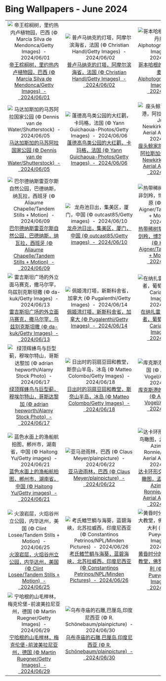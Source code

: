 # Bing Wallpapers - June 2024

| | | | |
|:-------------------------:|:-------------------------:|:-------------------------:|:-------------------------:|
| ![帝王棕榈树，里约热内卢植物园，巴西 (© Marcia Silva de Mendonca/Getty Images)  -  2024/06/01](https://cn.bing.com/th?id=OHR.CancaoDoExilio_ZH-CN1012675104_UHD.jpg&w=480)[帝王棕榈树，里约热内卢植物园，巴西 (© Marcia Silva de Mendonca/Getty Images)  -  2024/06/01](https://cn.bing.com/th?id=OHR.CancaoDoExilio_ZH-CN1012675104_UHD.jpg) | ![普卢马纳克的灯塔，阿摩尔滨海省，法国 (© Christian Handl/Getty Images)  -  2024/06/02](https://cn.bing.com/th?id=OHR.MenRuz_ZH-CN2021725181_UHD.jpg&w=480)[普卢马纳克的灯塔，阿摩尔滨海省，法国 (© Christian Handl/Getty Images)  -  2024/06/02](https://cn.bing.com/th?id=OHR.MenRuz_ZH-CN2021725181_UHD.jpg) | ![哥本哈根的自行车，丹麦 (© Alphotographic/Getty Images)  -  2024/06/03](https://cn.bing.com/th?id=OHR.CopenhagenBicycles_ZH-CN3047958346_UHD.jpg&w=480)[哥本哈根的自行车，丹麦 (© Alphotographic/Getty Images)  -  2024/06/03](https://cn.bing.com/th?id=OHR.CopenhagenBicycles_ZH-CN3047958346_UHD.jpg) | ![黑胸蜂虎，巴迪亚国家公园，尼泊尔 (© PACO COMO/Shutterstock)  -  2024/06/04](https://cn.bing.com/th?id=OHR.ChestnutBeeEater_ZH-CN3514753872_UHD.jpg&w=480)[黑胸蜂虎，巴迪亚国家公园，尼泊尔 (© PACO COMO/Shutterstock)  -  2024/06/04](https://cn.bing.com/th?id=OHR.ChestnutBeeEater_ZH-CN3514753872_UHD.jpg) |
| ![马达加斯加的马苏阿拉国家公园 (© Dennis van de Water/Shutterstock)  -  2024/06/05](https://cn.bing.com/th?id=OHR.MadagascarRiver_ZH-CN3842472014_UHD.jpg&w=480)[马达加斯加的马苏阿拉国家公园 (© Dennis van de Water/Shutterstock)  -  2024/06/05](https://cn.bing.com/th?id=OHR.MadagascarRiver_ZH-CN3842472014_UHD.jpg) | ![蓬德高鸟类公园的大红鹳，卡玛格，法国 (© Yann Guichaoua-Photos/Getty Images)  -  2024/06/06](https://cn.bing.com/th?id=OHR.CamargueFlamingos_ZH-CN4176922228_UHD.jpg&w=480)[蓬德高鸟类公园的大红鹳，卡玛格，法国 (© Yann Guichaoua-Photos/Getty Images)  -  2024/06/06](https://cn.bing.com/th?id=OHR.CamargueFlamingos_ZH-CN4176922228_UHD.jpg) | ![座头鲸家族，荷兰港，阿拉斯加州 (© Jude Newkirk/Amazing Aerial Agency)  -  2024/06/07](https://cn.bing.com/th?id=OHR.HumpbackFamily_ZH-CN4336100531_UHD.jpg&w=480)[座头鲸家族，荷兰港，阿拉斯加州 (© Jude Newkirk/Amazing Aerial Agency)  -  2024/06/07](https://cn.bing.com/th?id=OHR.HumpbackFamily_ZH-CN4336100531_UHD.jpg) | ![复活节溪和基利克河的交汇处，北极之门国家公园，阿拉斯加州，美国 (© Patrick J. Endres/Getty Images)  -  2024/06/08](https://cn.bing.com/th?id=OHR.KillikRiverAlaska_ZH-CN5736211272_UHD.jpg&w=480)[复活节溪和基利克河的交汇处，北极之门国家公园，阿拉斯加州，美国 (© Patrick J. Endres/Getty Images)  -  2024/06/08](https://cn.bing.com/th?id=OHR.KillikRiverAlaska_ZH-CN5736211272_UHD.jpg) |
| ![巴尔德纳斯雷亚尔斯自然公园，巴德纳斯，纳瓦拉，西班牙 (© Aliaume Chapelle/Tandem Stills + Motion)  -  2024/06/09](https://cn.bing.com/th?id=OHR.BardenasBiosphere_ZH-CN6198033700_UHD.jpg&w=480)[巴尔德纳斯雷亚尔斯自然公园，巴德纳斯，纳瓦拉，西班牙 (© Aliaume Chapelle/Tandem Stills + Motion)  -  2024/06/09](https://cn.bing.com/th?id=OHR.BardenasBiosphere_ZH-CN6198033700_UHD.jpg) | ![龙舟池日出，集美区，厦门，中国 (© outcast85/Getty images)  -  2024/06/10](https://cn.bing.com/th?id=OHR.DragonBoatFestival2024_ZH-CN6619827853_UHD.jpg&w=480)[龙舟池日出，集美区，厦门，中国 (© outcast85/Getty images)  -  2024/06/10](https://cn.bing.com/th?id=OHR.DragonBoatFestival2024_ZH-CN6619827853_UHD.jpg) | ![热带稀树草原上的南非剑羚，博茨瓦纳大草原 (© Karine Aigner/Tandem Stills + Motion)  -  2024/06/11](https://cn.bing.com/th?id=OHR.GemsbokBotswana_ZH-CN7507199339_UHD.jpg&w=480)[热带稀树草原上的南非剑羚，博茨瓦纳大草原 (© Karine Aigner/Tandem Stills + Motion)  -  2024/06/11](https://cn.bing.com/th?id=OHR.GemsbokBotswana_ZH-CN7507199339_UHD.jpg) | ![大弯国家公园上空的银河，得克萨斯州，美国 (© wisanuboonrawd/Adobe Stock)  -  2024/06/12](https://cn.bing.com/th?id=OHR.BigBendMilkyWay_ZH-CN7709015605_UHD.jpg&w=480)[大弯国家公园上空的银河，得克萨斯州，美国 (© wisanuboonrawd/Adobe Stock)  -  2024/06/12](https://cn.bing.com/th?id=OHR.BigBendMilkyWay_ZH-CN7709015605_UHD.jpg) |
| ![雷吉斯坦广场的外立面马赛克，撒马尔罕，乌兹别克斯坦撒 (© da-kuk/Getty Images)  -  2024/06/13](https://cn.bing.com/th?id=OHR.RegistanUzbekistan_ZH-CN7850329702_UHD.jpg&w=480)[雷吉斯坦广场的外立面马赛克，撒马尔罕，乌兹别克斯坦撒 (© da-kuk/Getty Images)  -  2024/06/13](https://cn.bing.com/th?id=OHR.RegistanUzbekistan_ZH-CN7850329702_UHD.jpg) | ![佩姬湾灯塔，新斯科舍省，加拿大 (© Pugalenthi/Getty Images)  -  2024/06/14](https://cn.bing.com/th?id=OHR.PeggysCove_ZH-CN4221190894_UHD.jpg&w=480)[佩姬湾灯塔，新斯科舍省，加拿大 (© Pugalenthi/Getty Images)  -  2024/06/14](https://cn.bing.com/th?id=OHR.PeggysCove_ZH-CN4221190894_UHD.jpg) | ![在纳扎雷冲浪的冲浪者，葡萄牙 (© Rui Caria/Getty Images)  -  2024/06/15](https://cn.bing.com/th?id=OHR.NazareWave_ZH-CN4575182192_UHD.jpg&w=480)[在纳扎雷冲浪的冲浪者，葡萄牙 (© Rui Caria/Getty Images)  -  2024/06/15](https://cn.bing.com/th?id=OHR.NazareWave_ZH-CN4575182192_UHD.jpg) | ![赤狐父子，华盛顿，美国 (© Chase Dekker/Minden Pictures)  -  2024/06/16](https://cn.bing.com/th?id=OHR.RedFoxDad_ZH-CN4894022141_UHD.jpg&w=480)[赤狐父子，华盛顿，美国 (© Chase Dekker/Minden Pictures)  -  2024/06/16](https://cn.bing.com/th?id=OHR.RedFoxDad_ZH-CN4894022141_UHD.jpg) |
| ![绿顶辉蜂鸟与巨型蓟，穆埃尔特山，哥斯达黎加 (© adrian hepworth/Alamy Stock Photo)  -  2024/06/17](https://cn.bing.com/th?id=OHR.HummingThistle_ZH-CN5057539905_UHD.jpg&w=480)[绿顶辉蜂鸟与巨型蓟，穆埃尔特山，哥斯达黎加 (© adrian hepworth/Alamy Stock Photo)  -  2024/06/17](https://cn.bing.com/th?id=OHR.HummingThistle_ZH-CN5057539905_UHD.jpg) | ![日出时的羽扇豆田和教堂，斯奈山半岛，冰岛 (© Matteo Colombo/Getty Images)  -  2024/06/18](https://cn.bing.com/th?id=OHR.LupinIceland_ZH-CN5329147708_UHD.jpg&w=480)[日出时的羽扇豆田和教堂，斯奈山半岛，冰岛 (© Matteo Colombo/Getty Images)  -  2024/06/18](https://cn.bing.com/th?id=OHR.LupinIceland_ZH-CN5329147708_UHD.jpg) | ![库克斯港的水塔，德国 (© Andreas Vogel/Alamy)  -  2024/06/19](https://cn.bing.com/th?id=OHR.CuxhavenTower_ZH-CN5580118944_UHD.jpg&w=480)[库克斯港的水塔，德国 (© Andreas Vogel/Alamy)  -  2024/06/19](https://cn.bing.com/th?id=OHR.CuxhavenTower_ZH-CN5580118944_UHD.jpg) | ![科基诺，古代巨石观测站，北马其顿 (© stoimilov/Shutterstock)  -  2024/06/20](https://cn.bing.com/th?id=OHR.KokinoMacedonia_ZH-CN6029529601_UHD.jpg&w=480)[科基诺，古代巨石观测站，北马其顿 (© stoimilov/Shutterstock)  -  2024/06/20](https://cn.bing.com/th?id=OHR.KokinoMacedonia_ZH-CN6029529601_UHD.jpg) |
| ![蓝色水面上的渔船航拍图，郴州市，湖南省，中国 (© Haitong Yu/Getty images)  -  2024/06/21](https://cn.bing.com/th?id=OHR.SummerSolstice2024_ZH-CN6141918663_UHD.jpg&w=480)[蓝色水面上的渔船航拍图，郴州市，湖南省，中国 (© Haitong Yu/Getty images)  -  2024/06/21](https://cn.bing.com/th?id=OHR.SummerSolstice2024_ZH-CN6141918663_UHD.jpg) | ![亚马逊雨林，巴西 (© Claus Meyer/plainpicture)  -  2024/06/22](https://cn.bing.com/th?id=OHR.BrazilRainforest_ZH-CN6432366530_UHD.jpg&w=480)[亚马逊雨林，巴西 (© Claus Meyer/plainpicture)  -  2024/06/22](https://cn.bing.com/th?id=OHR.BrazilRainforest_ZH-CN6432366530_UHD.jpg) | ![达卡环形交叉路口的鸟瞰图，孟加拉国 (© Azim Khan Ronnie/Amazing Aerial Agency)  -  2024/06/23](https://cn.bing.com/th?id=OHR.DhakaBangladesh_ZH-CN6777866162_UHD.jpg&w=480)[达卡环形交叉路口的鸟瞰图，孟加拉国 (© Azim Khan Ronnie/Amazing Aerial Agency)  -  2024/06/23](https://cn.bing.com/th?id=OHR.DhakaBangladesh_ZH-CN6777866162_UHD.jpg) | ![克里穆图的火山口湖，弗洛勒斯岛，印度尼西亚 (© Shane P. White/Minden Pictures)  -  2024/06/24](https://cn.bing.com/th?id=OHR.FloresIsland_ZH-CN6930246149_UHD.jpg&w=480)[克里穆图的火山口湖，弗洛勒斯岛，印度尼西亚 (© Shane P. White/Minden Pictures)  -  2024/06/24](https://cn.bing.com/th?id=OHR.FloresIsland_ZH-CN6930246149_UHD.jpg) |
| ![火浪岩层，火焰谷州立公园，内华达州，美国 (© Clint Losee/Tandem Stills + Motion)  -  2024/06/25](https://cn.bing.com/th?id=OHR.FireWave_ZH-CN7110736577_UHD.jpg&w=480)[火浪岩层，火焰谷州立公园，内华达州，美国 (© Clint Losee/Tandem Stills + Motion)  -  2024/06/25](https://cn.bing.com/th?id=OHR.FireWave_ZH-CN7110736577_UHD.jpg) | ![考氏鳍竺鲷与海葵，蓝碧海峡，北苏拉威西，印度尼西亚 (© Constantinos Petrinos/NPL/Minden Pictures)  -  2024/06/26](https://cn.bing.com/th?id=OHR.CardinalfishAnemone_ZH-CN7249037417_UHD.jpg&w=480)[考氏鳍竺鲷与海葵，蓝碧海峡，北苏拉威西，印度尼西亚 (© Constantinos Petrinos/NPL/Minden Pictures)  -  2024/06/26](https://cn.bing.com/th?id=OHR.CardinalfishAnemone_ZH-CN7249037417_UHD.jpg) | ![黄昏时分的圣母百花大教堂，佛罗伦萨，意大利 (© Elena Pueyo/Getty Images)  -  2024/06/27](https://cn.bing.com/th?id=OHR.FlorenceDuomo_ZH-CN7379412586_UHD.jpg&w=480)[黄昏时分的圣母百花大教堂，佛罗伦萨，意大利 (© Elena Pueyo/Getty Images)  -  2024/06/27](https://cn.bing.com/th?id=OHR.FlorenceDuomo_ZH-CN7379412586_UHD.jpg) | ![诺曼底海岸的绍塞群岛，法国 (© Tuul & Bruno Morandi/Getty Images)  -  2024/06/28](https://cn.bing.com/th?id=OHR.ChauseyIslands_ZH-CN4241103934_UHD.jpg&w=480)[诺曼底海岸的绍塞群岛，法国 (© Tuul & Bruno Morandi/Getty Images)  -  2024/06/28](https://cn.bing.com/th?id=OHR.ChauseyIslands_ZH-CN4241103934_UHD.jpg) |
| ![宁哈根的山毛榉林，梅克伦堡-前波美拉尼亚州，德国 (© Martin Ruegner/Getty Images)  -  2024/06/29](https://cn.bing.com/th?id=OHR.NienhagenMecklenburg_ZH-CN4482269700_UHD.jpg&w=480)[宁哈根的山毛榉林，梅克伦堡-前波美拉尼亚州，德国 (© Martin Ruegner/Getty Images)  -  2024/06/29](https://cn.bing.com/th?id=OHR.NienhagenMecklenburg_ZH-CN4482269700_UHD.jpg) | ![乌布寺庙的石雕,巴厘岛,印度尼西亚 (© R. Schönebaum/plainpicture)  -  2024/06/30](https://cn.bing.com/th?id=OHR.UbudBali_ZH-CN4891348277_UHD.jpg&w=480)[乌布寺庙的石雕,巴厘岛,印度尼西亚 (© R. Schönebaum/plainpicture)  -  2024/06/30](https://cn.bing.com/th?id=OHR.UbudBali_ZH-CN4891348277_UHD.jpg) |  |  |
